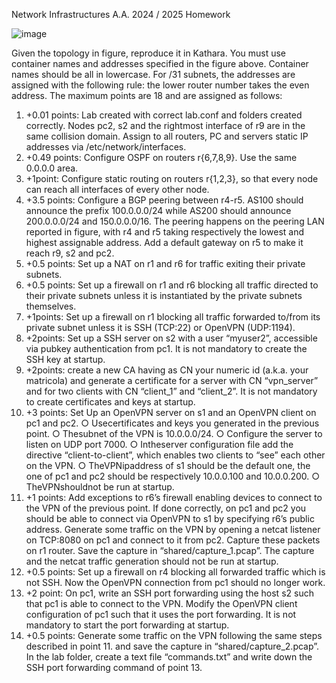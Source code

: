 Network Infrastructures A.A. 2024 / 2025 Homework


![image](https://github.com/user-attachments/assets/3cec1d61-f851-4757-9d55-5d39ee5a95dc)


Given the topology in figure, reproduce it in Kathara. You must use container names and addresses
 specified in the figure above. Container names should be all in lowercase.
 For /31 subnets, the addresses are assigned with the following rule: the lower router number takes the
 even address. The maximum points are 18 and are assigned as follows:
 1. +0.01 points: Lab created with correct lab.conf and folders created correctly. Nodes pc2, s2 and
 the rightmost interface of r9 are in the same collision domain. Assign to all routers, PC and
 servers static IP addresses via /etc/network/interfaces.
 2. +0.49 points: Configure OSPF on routers r{6,7,8,9}. Use the same 0.0.0.0 area.
 3. +1point: Configure static routing on routers r{1,2,3}, so that every node can reach all interfaces
 of every other node.
 4. +3.5 points: Configure a BGP peering between r4-r5. AS100 should announce the prefix
 100.0.0.0/24 while AS200 should announce 200.0.0.0/24 and 150.0.0.0/16. The peering happens
 on the peering LAN reported in figure, with r4 and r5 taking respectively the lowest and highest
 assignable address. Add a default gateway on r5 to make it reach r9, s2 and pc2.
 5. +0.5 points: Set up a NAT on r1 and r6 for traffic exiting their private subnets.
 6. +0.5 points: Set up a firewall on r1 and r6 blocking all traffic directed to their private subnets
 unless it is instantiated by the private subnets themselves.
 7. +1points: Set up a firewall on r1 blocking all traffic forwarded to/from its private subnet unless it
 is SSH (TCP:22) or OpenVPN (UDP:1194).
8. +2points: Set up a SSH server on s2 with a user “myuser2”, accessible via pubkey authentication
 from pc1. It is not mandatory to create the SSH key at startup.
 9. +2points: create a new CA having as CN your numeric id (a.k.a. your matricola) and generate a
 certificate for a server with CN “vpn_server” and for two clients with CN “client_1” and
 “client_2”. It is not mandatory to create certificates and keys at startup.
 10. +3 points: Set Up an OpenVPN server on s1 and an OpenVPN client on pc1 and pc2.
 ○ Usecertificates and keys you generated in the previous point.
 ○ Thesubnet of the VPN is 10.0.0.0/24.
 ○ Configure the server to listen on UDP port 7000.
 ○ Intheserver configuration file add the directive “client-to-client”, which
 enables two clients to “see” each other on the VPN.
 ○ TheVPNipaddress of s1 should be the default one, the one of pc1 and pc2 should be
 respectively 10.0.0.100 and 10.0.0.200.
 ○ TheVPNshouldnot be run at startup.
 11. +1 points: Add exceptions to r6’s firewall enabling devices to connect to the VPN of the previous
 point. If done correctly, on pc1 and pc2 you should be able to connect via OpenVPN to s1 by
 specifying r6’s public address. Generate some traffic on the VPN by opening a netcat listener on
 TCP:8080 on pc1 and connect to it from pc2. Capture these packets on r1 router. Save the capture
 in “shared/capture_1.pcap”. The capture and the netcat traffic generation should not be
 run at startup.
 12. +0.5 points: Set up a firewall on r4 blocking all forwarded traffic which is not SSH. Now the
 OpenVPN connection from pc1 should no longer work.
 13. +2 point: On pc1, write an SSH port forwarding using the host s2 such that pc1 is able to connect
 to the VPN. Modify the OpenVPN client configuration of pc1 such that it uses the port
 forwarding. It is not mandatory to start the port forwarding at startup.
 14. +0.5 points: Generate some traffic on the VPN following the same steps described in point 11.
 and save the capture in “shared/capture_2.pcap”.
 In the lab folder, create a text file “commands.txt” and write down the SSH port forwarding command
 of point 13.
